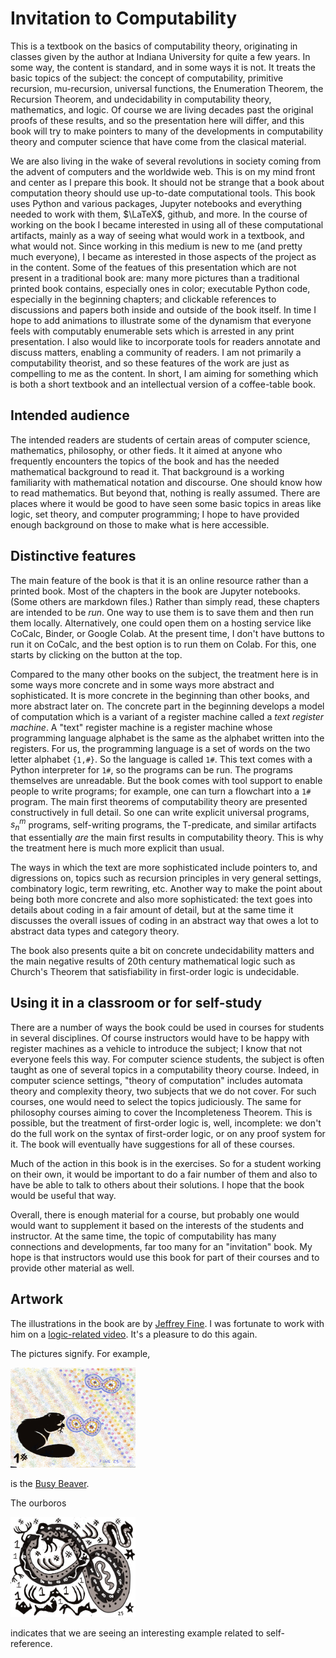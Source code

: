 # Invitation to Computability 

This is a textbook on the basics of computability theory, originating in classes given by the author 
at Indiana University for quite a few years.  In some way, the content is standard, and in some ways it is 
not. It treats the basic topics of the subject: the concept of computability, primitive recursion, 
mu-recursion, universal functions, the Enumeration Theorem, the Recursion Theorem, and undecidability in 
computability theory, mathematics, and logic.  Of course we are living decades past the original proofs of 
these results, and so the presentation here will differ, and this book will try to make pointers to many of the 
developments in computability theory and computer science that have come from the clasical material.

We are also living in the wake of several revolutions in society coming from the advent of computers and the 
worldwide web.  This is on my mind front and center as I prepare this book.  It should not be strange that a 
book about computation theory should use up-to-date computational tools. This book uses Python and various 
packages, Jupyter notebooks and everything needed to work with them, $\LaTeX$, github, and more.  In the 
course of working on the book I became interested in using all of these computational artifacts, mainly as a 
way of seeing what would work in a textbook, and what would not. Since working in this medium is new to me 
(and pretty much everyone), I became as interested in those aspects of the project as in the content.  Some of the featues of  this presentation which are not present in a traditional book are: many more pictures than
a traditional printed book contains, especially ones in color;  executable Python code, especially in the beginning chapters; and clickable references to discussions and papers both inside and outside of the book 
itself. In time I hope to add animations to illustrate some of the dynamism that everyone feels with computably 
enumerable sets which is arrested in any print presentation.
I also would like to incorporate tools for readers annotate and discuss matters, enabling a community of 
readers.  I am not primarily a computability theorist, and so these features of the work are just as 
compelling to me as the content.  In short, I am aiming for something which is both a short textbook and 
an intellectual version of a coffee-table book.

## Intended audience

The intended readers are students of certain areas of computer science, mathematics, philosophy, or other fieds.
It it aimed at anyone who frequently encounters the topics of the book and has the needed mathematical background to
read it.  That background is a working familiarity with mathematical notation and discourse.   One should know
how to read mathematics.  But beyond that, nothing is really assumed.  There are places where it would be good to
have seen some basic topics in areas like logic, set theory, and computer programming; I hope to have provided
enough background on those to make what is here accessible.

## Distinctive features

The main feature of the book is that it is an online resource rather than a printed book.
Most of the chapters in the book are Jupyter notebooks. (Some others are markdown files.)
Rather than simply read, these chapters are intended to  be *run*. One way to use them is to save them and then run them locally.  Alternatively, one could open them  on a hosting service like CoCalc, Binder, or Google Colab. At the present time, I don't have buttons to run it on CoCalc, and the best option is to run them on Colab.  For this, one starts by clicking on the button at the top. 

Compared to the many other books on the subject, the treatment here is in some ways more concrete and in some ways more abstract and sophisticated.  It is more concrete in the beginning than other books, and more abstract later on.  The concrete part in the beginning develops a model of computation which is a variant of a register machine called a *text register machine*.  A "text" register machine is a register machine whose programming language alphabet is the same as the alphabet written into the registers.  For us, the programming language is a set of words on the two letter alphabet ```{1,#}```.  So the language is called ```1#```. This text comes with a Python interpreter for ```1#```, so the programs can be run.  The programs themselves are unreadable.  But the book comes with tool support to enable people to write programs; for example, one can turn a flowchart into a  ```1#``` program.      The main first theorems of computability theory are presented constructively in full detail.   So one can write explicit universal programs, $s^m_n$ programs, self-writing programs, the T-predicate, and similar artifacts that essentially *are* the main first results in computability theory.  This is why the treatment here is much more explicit than usual. 

The ways in which the text are more sophisticated include pointers to, and digressions on, topics such as recursion principles in very general settings, combinatory logic, term rewriting, etc.
Another way to make the point about being both more concrete and also more sophisticated: the text goes into details about coding in a fair amount of detail, but at the same time it discusses the overall issues of coding in an abstract way that owes a lot to abstract data types and category theory.  

The book also presents quite a bit on concrete undecidability matters and the main negative results of 20th century mathematical logic such as Church's Theorem that satisfiability in first-order logic is undecidable.


## Using it in a classroom or for self-study


There are a number of ways the book could be used in courses for students in several disciplines. Of course instructors would have to be happy with register machines as a vehicle to introduce the subject;  I know that not everyone feels this way.    For computer science students, the subject is often taught as one of several topics in a computability theory course.  Indeed, in computer science settings, "theory of computation" includes automata theory and complexity theory, two subjects that we do not cover.   For such courses, one would need to select the topics judiciously.    The same for philosophy courses aiming to cover the Incompleteness Theorem.  This is possible, but the treatment of first-order logic is, well, incomplete: we don't do the full work on the syntax of first-order logic, or on any proof system for it. The book will eventually have suggestions for all of these courses.

Much of the action in this book is in the exercises.   So for a student working on their own, it would be important to do a fair number of them and also to have be able to talk to others about their solutions.  I hope that the book would be useful that way.

Overall, there is enough material for a course, but probably one would would want to supplement it based on the interests of the students and instructor.  At the same time, the topic of computability has many connections and developments, far too many for an "invitation" book.  My hope is that instructors would use this book for part of their courses and to provide other material as well.   

## Artwork

The illustrations in the book are by  <a href="https://www.jeffreyfineart.com/">Jeffrey Fine</a>.  I was fortunate to work with him on a <a href="https://www.youtube.com/watch?v=0cH3rB8dIVo">logic-related video</a>.  It's a pleasure to do this again.

The pictures signify.  For example, 

<img src="https://github.com/lmoss/onesharp/blob/main/beaver.jpg?raw=1" width="200" height="160">

is the [Busy Beaver](busyBeaver.ipynb).

The ourboros

<img src="https://github.com/lmoss/onesharp/blob/main/ourboros1.jpg?raw=1" width="200" height="160">

indicates that we are seeing an interesting example related to self-reference.   
